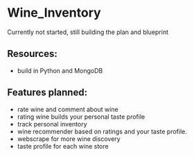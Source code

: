 # Wine_Inventory
Currently not started, still building the plan and blueprint

## Resources:
- build in Python and MongoDB

## Features planned:
- rate wine and comment about wine
- rating wine builds your personal taste profile
- track personal inventory
- wine recommender based on ratings and your taste profile.
- webscrape for more wine discovery
- taste profile for each wine
store 

